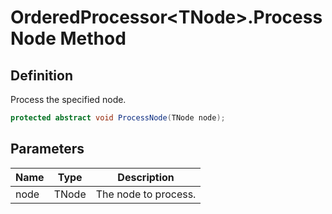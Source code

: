 # OrderedProcessor&lt;TNode&gt;.ProcessNode Method
## Definition

Process the specified node.

```c#
protected abstract void ProcessNode(TNode node);
```

## Parameters

| Name | Type | Description |
| ---- | ---- | ----------- |
| node | TNode | The node to process. |

